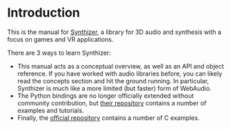 # Introduction

This is the manual for [Synthizer](https://github.com/synthizer/synthizer), a library for 3D audio and synthesis with a
focus on games and VR applications.

There are 3 ways to learn Synthizer:

- This manual acts as a conceptual overview, as well as an API and object reference.  If you have worked with audio
  libraries before, you can likely read the concepts section and hit the ground running.  In particular, Synthizer is
  much like a more limited (but faster) form of WebAudio.
- The Python bindings are no longer officially extended without community contribution, but [their
  repository](https://github.com/synthizer/synthizer-python) contains a number of examples and tutorials.
- Finally, the [official repository](https://github.com/synthizer/synthizer) contains a number of C examples.
